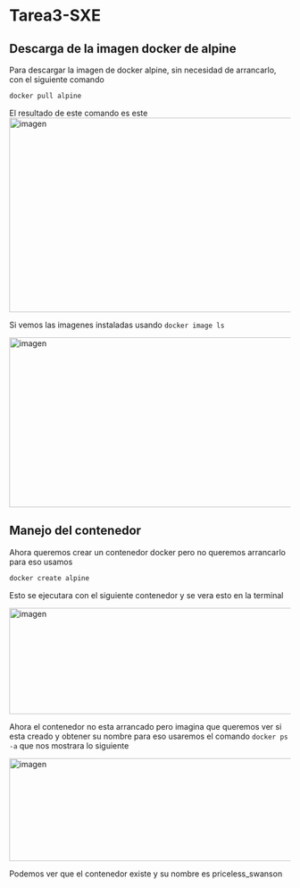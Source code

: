 # Tarea3-SXE

## Descarga de la imagen docker de alpine
Para descargar la imagen de docker alpine, sin necesidad de arrancarlo, con el siguiente comando

```sh
docker pull alpine
```

El resultado de este comando es este 
<img width="1380" height="348" alt="imagen" src="https://github.com/user-attachments/assets/f0863e4e-ad23-4657-969e-76a2df756125" />

Si vemos las imagenes instaladas usando `docker image ls`

<img width="1256" height="304" alt="imagen" src="https://github.com/user-attachments/assets/04dec11e-7de2-46b2-be4b-e31eb9088379" />

## Manejo del contenedor
Ahora queremos crear un contenedor docker pero no queremos arrancarlo para eso usamos

```sh
docker create alpine
```
Esto se ejecutara con el siguiente contenedor y se vera esto en la terminal

<img width="1208" height="190" alt="imagen" src="https://github.com/user-attachments/assets/d78a4fe2-5647-40a7-bac2-dbb81c875427" />

Ahora el contenedor no esta arrancado pero imagina que queremos ver si esta creado y obtener su nombre
para eso usaremos el comando `docker ps -a` que nos mostrara lo siguiente

<img width="1818" height="184" alt="imagen" src="https://github.com/user-attachments/assets/d9f5cbb9-fc08-4920-b723-56e58bd2d3cf" />

Podemos ver que el contenedor existe y su nombre es priceless_swanson
